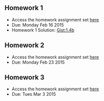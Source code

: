 Homework 1
-----------------------------

+ Access the homework assignment set [here](https://docs.google.com/document/d/1kAfpLMqUAr0z9EAJgfkNhIPwEyY77564NJzthpPe0J4/edit?usp=sharing)
+ Due: Monday Feb 16 2015
+ Homework 1 Solution: [Gist:1.4b](https://gist.github.com/opebukola/25525f405504f3a3d4b9)

Homework 2
-----------------------------

+ Access the homework assignment set [here](https://docs.google.com/document/d/1EB4FuOpbB76vyYWPHMIi2PsXKYygS90BMB1lOZQGKqc/edit?usp=sharing)
+ Due: Monday Feb 23 2015

Homework 3
-----------------------------

+ Access the homework assignment set [here](https://docs.google.com/document/d/1dQ0_a7KHYbp4qWC4rJ2_hgyBYUQ-7vL7Iy6VDjfkBCY/edit?usp=sharing)
+ Due: Tues Mar 3 2015